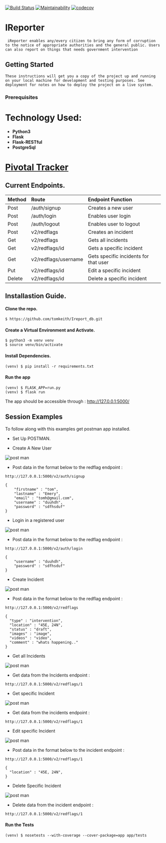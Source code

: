 [![Build Status](https://travis-ci.com/tomkeith/Ireport_db.svg?branch=develop)](https://travis-ci.com/tomkeith/Ireport_db)
[![Maintainability](https://api.codeclimate.com/v1/badges/ca2bfb8b0710f13036a5/maintainability)](https://codeclimate.com/github/tomkeith/Ireport_db/maintainability)
[![codecov](https://codecov.io/gh/tomkeith/Ireport_db/branch/develop/graph/badge.svg)](https://codecov.io/gh/tomkeith/Ireport_db)

# IReporter
```
 iReporter enables any/every citizen to bring any form of corruption to the notice of appropriate authorities and the general public. Users can also report on things that needs government intervention
```

## Getting Started
```
These instructions will get you a copy of the project up and running on your local machine for development and testing purposes. See deployment for notes on how to deploy the project on a live system.
```

### Prerequisites


# Technology Used:
* **Python3**
* **Flask**
* **Flask-RESTful**
* **PostgreSql**

# [Pivotal Tracker](https://www.pivotaltracker.com/n/projects/2227030)

## Current Endpoints.

| Method | Route | Endpoint Function |
| :--- | :--- | :--- |
| Post | /auth/signup | Creates a new user |
| Post | /auth/login | Enables user login |
| Post | /auth/logout | Enables user to logout |
| Post | v2/redflags | Creates an incident |
| Get | v2/redflags | Gets all incidents |
| Get | v2/redflags/id | Gets a specific incident |
| Get | v2/redflags/username | Gets specific incidents for that user |
| Put | v2/redflags/id | Edit a specific incident |
| Delete | v2/redflags/id | Delete a specific incident |


## Installastion Guide.
#### Clone the repo.
```
$ https://github.com/tomkeith/Ireport_db.git

```
#### Create a Virtual Environment and Activate.
```
$ python3 -m venv venv
$ source venv/bin/activate
```
#### Install Dependencies.
```
(venv) $ pip install -r requirements.txt
```
#### Run the app
```
(venv) $ FLASK_APP=run.py
(venv) $ flask run
```
The app should be accessible through : http://127.0.0.1:5000/

## Session Examples
To follow along with this examples get postman app installed.
- Set Up POSTMAN.

- Create A New User

![post man](screenshot/usersignup.png)

- Post data in the format below to the redflag endpoint :
```
http://127.0.0.1:5000/v2/auth/signup
```
```
{
	"firstname" : "tom",
	"lastname" : "Emery",
	"email" : "tomh@gmail.com",
	"username" : "duuhdh",
	"password" : "sdfhsduf"
}
```

- Login in a registered user

![post man](screenshot/userlogin.png)

- Post data in the format below to the redflag endpoint :
```
http://127.0.0.1:5000/v2/auth/login
```
```
{
	"username" : "duuhdh",
	"password" : "sdfhsduf"
}
```

- Create Incident

![post man](screenshot/createincident.png)

- Post data in the format below to the redflag endpoint :
```
http://127.0.0.1:5000/v2/redflags
```
```
{
  "type" : "intervention",
  "location" : "45E, 24N",
  "status" : "draft", 
  "images" : "image", 
  "videos" : "video",
  "comment" : "whats happening.."
}
```

- Get all Incidents

![post man](screenshot/getallincidents.png)


- Get data from the Incidents endpoint :
```
http://127.0.0.1:5000/v2/redflags/1
```

- Get specific Incident

![post man](screenshot/getspecificincident.png)


- Get data from the incidents endpoint :
```
http://127.0.0.1:5000/v2/redflags/1
```

- Edit specific Incident

![post man](screenshot/updatespecificatribute.png)


- Post data in the format below to the incident endpoint : 
```
http://127.0.0.1:5000/v2/redflags/1
```
```
{
  "location" : "45E, 24N",
}
```

- Delete Specific Incident

![post man](screenshot/deletespecificincident.png)


- Delete data from the incident endpoint :
```
http://127.0.0.1:5000/v2/redflags/1
```
#### Run the Tests
```
(venv) $ nosetests --with-coverage --cover-package=app app/tests